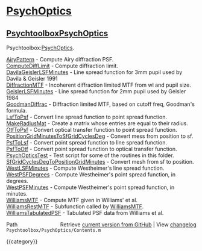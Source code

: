 # [PsychOptics](PsychOptics)
## [Psychtoolbox](Psychtoolbox)[PsychOptics](PsychOptics)

Psychtoolbox:[PsychOptics](PsychOptics).  
  
  
  [AiryPattern](AiryPattern)         - Compute Airy diffraction PSF.  
  [ComputeDiffLimit](ComputeDiffLimit)    - Compute diffraction limit.  
  [DavilaGeislerLSFMinutes](DavilaGeislerLSFMinutes) - Line spread function for 3mm pupil used by Davila & Geisler 1991  
  [DiffractionMTF](DiffractionMTF)      - Incoherent diffraction limited MTF from wl and pupil size.  
  [GeislerLSFMinutes](GeislerLSFMinutes) - Line spread function for 2mm pupil used by Geisler 1984  
  [GoodmanDiffrac](GoodmanDiffrac)      - Diffraction limited MTF, based on cutoff freq, Goodman's formula.  
  [LsfToPsf](LsfToPsf)            - Convert line spread function to point spread function.  
  [MakeRadiusMat](MakeRadiusMat)       - Create a matrix whose entries are equal to their radius.  
  [OtfToPsf](OtfToPsf)            - Convert optical transfer function to point spread function.  
  [PositionGridMinutesToSfGridCyclesDeg](PositionGridMinutesToSfGridCyclesDeg) - Convert mess from position to sf.  
  [PsfToLsf](PsfToLsf)            - Convert point spread function to line spread function.  
  [PsfToOtf](PsfToOtf)            - Convert point spread function to optical transfer function.  
  [PsychOpticsTest](PsychOpticsTest)     - Test script for some of the routines in this folder.  
  [SfGridCyclesDegToPositionGridMinutes](SfGridCyclesDegToPositionGridMinutes) - Convert mesh from sf to position.  
  [WestLSFMinutes](WestLSFMinutes)      - Compute Westheimer's line spread function.  
  [WestPSFDegrees](WestPSFDegrees)      - Compute Westheimer's point spread function, in degrees.  
  [WestPSFMinutes](WestPSFMinutes)      - Compute Westheimer's point spread function, in minutes.  
  [WilliamsMTF](WilliamsMTF)         - Compute MTF given in Williams' et al.  
  [WilliamsRestMTF](WilliamsRestMTF)     - Subfunction called by [WilliamsMTF](WilliamsMTF).  
  [WilliamsTabulatedPSF](WilliamsTabulatedPSF) - Tabulated PSF data from Williams et al.  




<div class="code_header" style="text-align:right;">
  <span style="float:left;">Path&nbsp;&nbsp;</span> <span class="counter">Retrieve <a href=
  "https://raw.github.com/Psychtoolbox-3/Psychtoolbox-3/beta/Psychtoolbox/PsychOptics/Contents.m">current version from GitHub</a> | View <a href=
  "https://github.com/Psychtoolbox-3/Psychtoolbox-3/commits/beta/Psychtoolbox/PsychOptics/Contents.m">changelog</a></span>
</div>
<div class="code">
  <code>Psychtoolbox/PsychOptics/Contents.m</code>
</div>

{{category}}